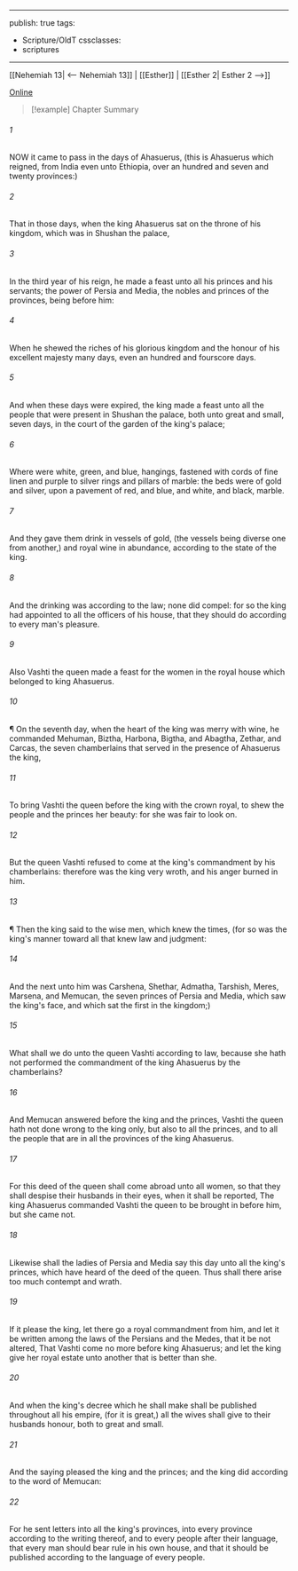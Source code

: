 

---
publish: true
tags:
  - Scripture/OldT
cssclasses:
  - scriptures
---
[[Nehemiah 13| <-- Nehemiah 13]] | [[Esther]] | [[Esther 2| Esther 2 -->]]

[Online](https://churchofjesuschrist.org/study/scriptures/ot/esth/1?lang=eng)

>[!example] Chapter Summary
>
###### 1
NOW it came to pass in the days of Ahasuerus, (this is Ahasuerus which reigned, from India even unto Ethiopia, over an hundred and seven and twenty provinces:)
###### 2
That in those days, when the king Ahasuerus sat on the throne of his kingdom, which was in Shushan the palace,
###### 3
In the third year of his reign, he made a feast unto all his princes and his servants; the power of Persia and Media, the nobles and princes of the provinces, being before him:
###### 4
When he shewed the riches of his glorious kingdom and the honour of his excellent majesty many days, even an hundred and fourscore days.
###### 5
And when these days were expired, the king made a feast unto all the people that were present in Shushan the palace, both unto great and small, seven days, in the court of the garden of the king's palace;
###### 6
Where were white, green, and blue, hangings, fastened with cords of fine linen and purple to silver rings and pillars of marble: the beds were of gold and silver, upon a pavement of red, and blue, and white, and black, marble.
###### 7
And they gave them drink in vessels of gold, (the vessels being diverse one from another,) and royal wine in abundance, according to the state of the king.
###### 8
And the drinking was according to the law; none did compel: for so the king had appointed to all the officers of his house, that they should do according to every man's pleasure.
###### 9
Also Vashti the queen made a feast for the women in the royal house which belonged to king Ahasuerus.
###### 10
¶ On the seventh day, when the heart of the king was merry with wine, he commanded Mehuman, Biztha, Harbona, Bigtha, and Abagtha, Zethar, and Carcas, the seven chamberlains that served in the presence of Ahasuerus the king,
###### 11
To bring Vashti the queen before the king with the crown royal, to shew the people and the princes her beauty: for she was fair to look on.
###### 12
But the queen Vashti refused to come at the king's commandment by his chamberlains: therefore was the king very wroth, and his anger burned in him.
###### 13
¶ Then the king said to the wise men, which knew the times, (for so was the king's manner toward all that knew law and judgment:
###### 14
And the next unto him was Carshena, Shethar, Admatha, Tarshish, Meres, Marsena, and Memucan, the seven princes of Persia and Media, which saw the king's face, and which sat the first in the kingdom;)
###### 15
What shall we do unto the queen Vashti according to law, because she hath not performed the commandment of the king Ahasuerus by the chamberlains?
###### 16
And Memucan answered before the king and the princes, Vashti the queen hath not done wrong to the king only, but also to all the princes, and to all the people that are in all the provinces of the king Ahasuerus.
###### 17
For this deed of the queen shall come abroad unto all women, so that they shall despise their husbands in their eyes, when it shall be reported, The king Ahasuerus commanded Vashti the queen to be brought in before him, but she came not.
###### 18
Likewise shall the ladies of Persia and Media say this day unto all the king's princes, which have heard of the deed of the queen.  Thus shall there arise too much contempt and wrath.
###### 19
If it please the king, let there go a royal commandment from him, and let it be written among the laws of the Persians and the Medes, that it be not altered, That Vashti come no more before king Ahasuerus; and let the king give her royal estate unto another that is better than she.
###### 20
And when the king's decree which he shall make shall be published throughout all his empire, (for it is great,) all the wives shall give to their husbands honour, both to great and small.
###### 21
And the saying pleased the king and the princes; and the king did according to the word of Memucan:
###### 22
For he sent letters into all the king's provinces, into every province according to the writing thereof, and to every people after their language, that every man should bear rule in his own house, and that it should be published according to the language of every people.




